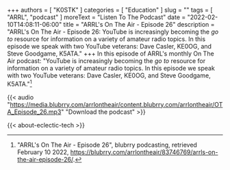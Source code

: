 +++
authors = [ "K0STK" ]
categories = [ "Education" ]
slug = ""
tags = [ "ARRL", "podcast" ]
moreText = "Listen To The Podcast"
date = "2022-02-10T14:08:11-06:00"
title = "ARRL's On The Air - Episode 26"
description = "ARRL's On The Air - Episode 26: YouTube is increasingly becoming the *go to* resource for information on a variety of amateur radio topics. In this episode we speak with two YouTube veterans: Dave Casler, KE0OG, and Steve Goodgame, K5ATA."
+++
In this episode of ARRL's monthly On The Air podcast: "YouTube is increasingly becoming the *go to* resource for information on a variety of amateur radio topics. In this episode we speak with two YouTube veterans: Dave Casler, KE0OG, and Steve Goodgame, K5ATA."[^1]

[^1]: "ARRL's On The Air - Episode 26", blubrry podcasting, retrieved February 10 2022, https://blubrry.com/arrlontheair/83746769/arrls-on-the-air-episode-26/.

<!--more-->

{{< audio "https://media.blubrry.com/arrlontheair/content.blubrry.com/arrlontheair/OTA_Episode_26.mp3" "Download the podcast" >}}

{{< about-eclectic-tech >}}
